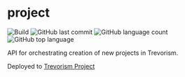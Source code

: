 # project 
![Build](https://github.com/trevorism/project/actions/workflows/deploy.yml/badge.svg)
![GitHub last commit](https://img.shields.io/github/last-commit/trevorism/project)
![GitHub language count](https://img.shields.io/github/languages/count/trevorism/project)
![GitHub top language](https://img.shields.io/github/languages/top/trevorism/project)

API for orchestrating creation of new projects in Trevorism.

Deployed to [Trevorism Project](https://project.trevorism.com)